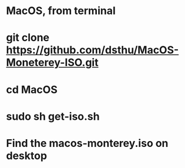 # MacOS, from terminal
# git clone https://github.com/dsthu/MacOS-Moneterey-ISO.git
# cd MacOS
# sudo sh get-iso.sh
# Find the macos-monterey.iso on desktop 
